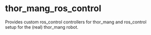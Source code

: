 # thor_mang_ros_control
Provides custom ros_control controllers for thor_mang and ros_control setup for the (real) thor_mang robot.
